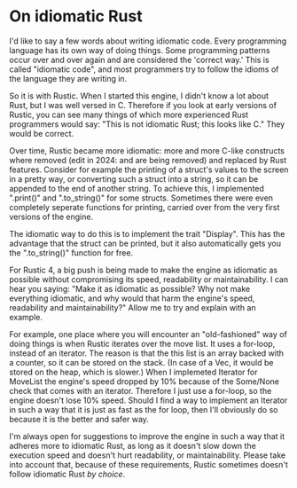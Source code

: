 # On idiomatic Rust

I'd like to say a few words about writing idiomatic code. Every programming
language has its own way of doing things. Some programming patterns occur
over and over again and are considered the 'correct way.' This is called
"idiomatic code", and most programmers try to follow the idioms of the
language they are writing in.

So it is with Rustic. When I started this engine, I didn't know a lot about
Rust, but I was well versed in C. Therefore if you look at early versions
of Rustic, you can see many things of which more experienced Rust
programmers would say: "This is not idiomatic Rust; this looks like C."
They would be correct.

Over time, Rustic became more idiomatic: more and more C-like constructs
where removed (edit in 2024: and are being removed) and replaced by Rust
features. Consider for example the printing of a struct's values to the
screen in a pretty way, or converting such a struct into a string, so it
can be appended to the end of another string. To achieve this, I
implemented ".print()" and ".to_string()" for some structs. Sometimes there
were even completely seperate functions for printing, carried over from the
very first versions of the engine.

The idiomatic way to do this is to implement the trait "Display". This has
the advantage that the struct can be printed, but it also automatically
gets you the ".to_string()" function for free.

For Rustic 4, a big push is being made to make the engine as idiomatic as
possible without compromising its speed, readability or maintainability. I
can hear you saying: "Make it as idiomatic as possible? Why not make
everything idiomatic, and why would that harm the engine's speed,
readability and maintainability?" Allow me to try and explain with an
example.

For example, one place where you will encounter an "old-fashioned" way of doing
things is when Rustic iterates over the move list. It uses a for-loop,
instead of an iterator. The reason is that the this list is an array backed
with a counter, so it can be stored on the stack. (In case of a Vec, it
would be stored on the heap, which is slower.) When I implemeted Iterator
for MoveList the engine's speed dropped by 10% because of the Some/None
check that comes with an iterator. Therefore I just use a for-loop, so the
engine doesn't lose 10% speed. Should I find a way to implement an Iterator
in such a way that it is just as fast as the for loop, then I'll obviously
do so because it is the better and safer way.

I'm always open for suggestions to improve the engine in such a way that it
adheres more to idiomatic Rust, as long as it doesn't slow down the
execution speed and doesn't hurt readability, or maintainability. Please
take into account that, because of these requirements, Rustic sometimes
doesn't follow idiomatic Rust _by choice_.
